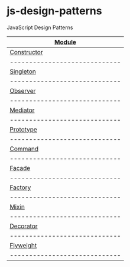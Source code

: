 # js-design-patterns
JavaScript Design Patterns

| [Module][module-js]           |
| ----------------------------- |
| [Constructor][constructor-js] |
| ----------------------------- |
| [Singleton][singleton-js]     |
| ----------------------------- |
| [Observer][observer-js]       |
| ----------------------------- |
| [Mediator][mediator-js]       |
| ----------------------------- |
| [Prototype][prototype-js]     |
| ----------------------------- |
| [Command][command-js]         |
| ----------------------------- |
| [Facade][facade-js]           |
| ----------------------------- |
| [Factory][factory-js]         |
| ----------------------------- |
| [Mixin][mixin-js]             |
| ----------------------------- |
| [Decorator][decorator-js]     |
| ----------------------------- |
| [Flyweight][flyweight-js]     |
| ----------------------------- |

[module-js]:      patterns/module.js
[constructor-js]: patterns/constructor.js
[singleton-js]:   patterns/singleton.js
[observer-js]:    patterns/observer.js
[mediator-js]:    patterns/mediator.js
[prototype-js]:   patterns/prototype.js
[command-js]:     patterns/command.js
[facade-js]:      patterns/facade.js
[factory-js]:     patterns/factory.js
[mixin-js]:       patterns/mixin.js
[decorator-js]:   patterns/decorator.js
[flyweight-js]:   patterns/flyweight.js